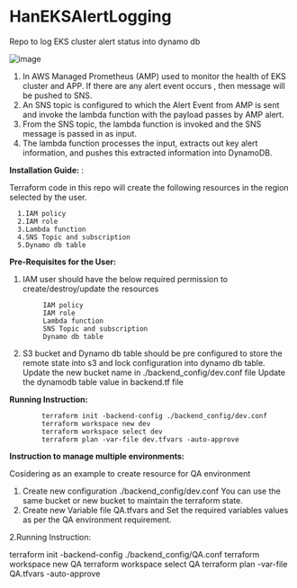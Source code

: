 # HanEKSAlertLogging
Repo to log EKS cluster alert status into dynamo db

![image](https://user-images.githubusercontent.com/83316247/179721686-3a884750-55b5-4ba0-be4b-15df1499a7b2.png)


1. In AWS Managed Prometheus (AMP) used to monitor the health of EKS cluster and APP. If there are any alert event occurs , then message will be pushed to SNS.
2. An SNS topic is configured to which the Alert Event from AMP is sent and invoke the lambda function with the payload passes by AMP alert.
3. From the SNS topic, the lambda function is invoked and the SNS message is passed in as input.
4. The lambda function processes the input, extracts out key alert information, and pushes this extracted information into DynamoDB.

**Installation Guide:** :

Terraform code in this repo will create the following resources in the region selected by the user.

      1.IAM policy
      2.IAM role
      3.Lambda function
      4.SNS Topic and subscription
      5.Dynamo db table

**Pre-Requisites for the User:**


1. IAM user should have the below required permission to create/destroy/update the resources

            IAM policy
            IAM role
            Lambda function
            SNS Topic and subscription
            Dynamo db table

2. S3 bucket and Dynamo db table should be pre configured to store the remote state into s3 and lock configuration into dynamo db table.
   Update the new bucket name in ./backend_config/dev.conf file 
   Update the dynamodb table value in backend.tf file
   
**Running Instruction:**

            terraform init -backend-config ./backend_config/dev.conf
            terraform workspace new dev
            terraform workspace select dev
            terraform plan -var-file dev.tfvars -auto-approve

**Instruction to manage multiple environments:**

Cosidering as an example to create resource for QA environment
1. Create new configuration ./backend_config/dev.conf 
      You can use the same bucket or new bucket to maintain the terraform state.
2. Create new Variable file QA.tfvars and Set the required variables values as per the QA environment requirement.
      
2.Running Instruction:

terraform init -backend-config ./backend_config/QA.conf
terraform workspace new QA
terraform workspace select QA
terraform plan -var-file QA.tfvars -auto-approve

